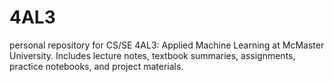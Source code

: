 # 4AL3
personal repository for CS/SE 4AL3: Applied Machine Learning at McMaster University. Includes lecture notes, textbook summaries, assignments, practice notebooks, and project materials.
